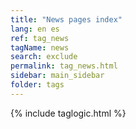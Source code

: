 ```yaml
---
title: "News pages index"
lang: en es
ref: tag_news
tagName: news
search: exclude
permalink: tag_news.html
sidebar: main_sidebar
folder: tags
---
```

{% include taglogic.html %}

